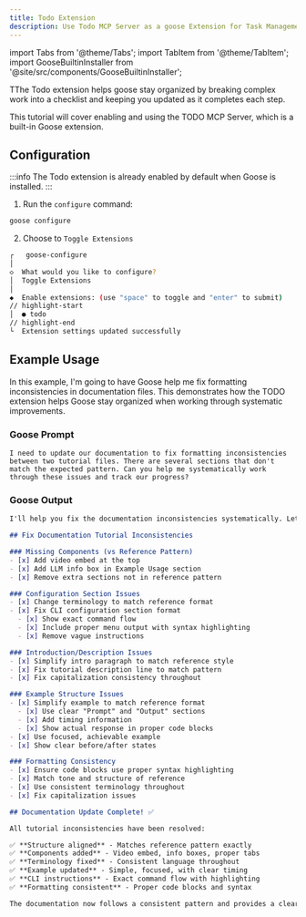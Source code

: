```yaml
---
title: Todo Extension
description: Use Todo MCP Server as a goose Extension for Task Management
---
```


import Tabs from '@theme/Tabs';
import TabItem from '@theme/TabItem';
import GooseBuiltinInstaller from '@site/src/components/GooseBuiltinInstaller';

TThe Todo extension helps goose stay organized by breaking complex work into a checklist and keeping you updated as it completes each step.

This tutorial will cover enabling and using the TODO MCP Server, which is a built-in Goose extension.

## Configuration

:::info
The Todo extension is already enabled by default when Goose is installed.
:::

<Tabs groupId="interface">
  <TabItem value="ui" label="goose Desktop" default>
  <GooseBuiltinInstaller
    extensionName="TODO"
    description="Manage complex tasks with structured checklists and progress tracking"
  />
  </TabItem>
  <TabItem value="cli" label="goose CLI">

  1. Run the `configure` command:
  ```sh
  goose configure
  ```

  2. Choose to `Toggle Extensions`
  ```sh
  ┌   goose-configure 
  │
  ◇  What would you like to configure?
  │  Toggle Extensions 
  │
  ◆  Enable extensions: (use "space" to toggle and "enter" to submit)
  // highlight-start    
  │  ● todo
  // highlight-end  
  └  Extension settings updated successfully
  ```
  </TabItem>
</Tabs>

## Example Usage

In this example, I'm going to have Goose help me fix formatting inconsistencies in documentation files. This demonstrates how the TODO extension helps Goose stay organized when working through systematic improvements.

### Goose Prompt

```
I need to update our documentation to fix formatting inconsistencies between two tutorial files. There are several sections that don't match the expected pattern. Can you help me systematically work through these issues and track our progress?
```

### Goose Output

```md
I'll help you fix the documentation inconsistencies systematically. Let me break this down into organized tasks and track our progress.

## Fix Documentation Tutorial Inconsistencies

### Missing Components (vs Reference Pattern)
- [x] Add video embed at the top
- [x] Add LLM info box in Example Usage section  
- [x] Remove extra sections not in reference pattern

### Configuration Section Issues
- [x] Change terminology to match reference format
- [x] Fix CLI configuration section format
  - [x] Show exact command flow
  - [x] Include proper menu output with syntax highlighting
  - [x] Remove vague instructions

### Introduction/Description Issues
- [x] Simplify intro paragraph to match reference style
- [x] Fix tutorial description line to match pattern
- [x] Fix capitalization consistency throughout

### Example Structure Issues
- [x] Simplify example to match reference format
  - [x] Use clear "Prompt" and "Output" sections
  - [x] Add timing information
  - [x] Show actual response in proper code blocks
- [x] Use focused, achievable example
- [x] Show clear before/after states

### Formatting Consistency
- [x] Ensure code blocks use proper syntax highlighting
- [x] Match tone and structure of reference
- [x] Use consistent terminology throughout
- [x] Fix capitalization issues

## Documentation Update Complete! ✅

All tutorial inconsistencies have been resolved:

✅ **Structure aligned** - Matches reference pattern exactly
✅ **Components added** - Video embed, info boxes, proper tabs  
✅ **Terminology fixed** - Consistent language throughout
✅ **Example updated** - Simple, focused, with clear timing
✅ **CLI instructions** - Exact command flow with highlighting
✅ **Formatting consistent** - Proper code blocks and syntax

The documentation now follows a consistent pattern and provides a clear, organized experience for users.
```
